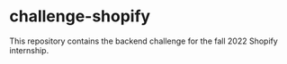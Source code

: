 # challenge-shopify
This repository contains the backend challenge for the fall 2022 Shopify internship.
